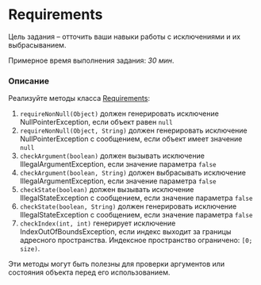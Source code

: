 # Requirements

Цель задания – отточить ваши навыки работы с исключениями и их выбрасыванием. 

Примерное время выполнения задания: _30 мин_. 

### Описание 
Реализуйте методы класса [Requirements](src/main/java/com/epam/rd/autotasks/requirements/Requirements.java): 
1. `requireNonNull(Object)` должен генерировать исключение NullPointerException, если объект равен `null`
1. `requireNonNull(Object, String)` должен генерировать исключение NullPointerException с сообщением, если объект имеет значение `null`
1. `checkArgument(boolean)` должен вызывать исключение IllegalArgumentException, если значение параметра `false`
1. `checkArgument(boolean, String)` должен выбрасывать исключение IllegalArgumentException, если значение параметра `false`
1. `checkState(boolean)` должен вызывать исключение IllegalStateException с сообщением, если значение параметра `false`
1. `checkState(boolean, String)` должен генерировать исключение IllegalStateException с сообщением, если значение параметра `false`
1. `checkIndex(int, int)` генерирует исключение IndexOutOfBoundsException, если индекс выходит за границы адресного пространства. Индексное пространство ограничено: `[0; size)`.

Эти методы могут быть полезны для проверки аргументов или состояния объекта перед его использованием.  
